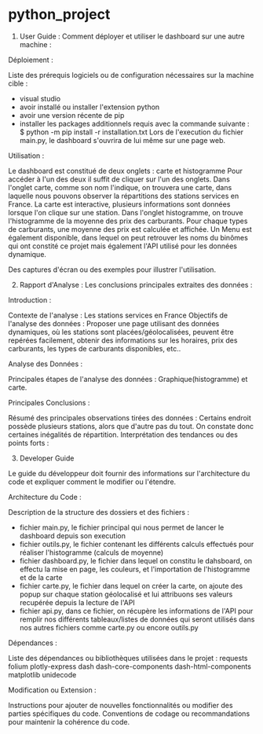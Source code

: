 # python_project

1. User Guide :
Comment déployer et utiliser le dashboard sur une autre machine :

Déploiement :

Liste des prérequis logiciels ou de configuration nécessaires sur la machine cible :
- visual studio
- avoir installé ou installer l'extension python 
- avoir une version récente de pip
- installer les packages additionnels requis avec la commande suivante : $ python -m pip install -r installation.txt
Lors de l'execution du fichier main.py, le dashboard s'ouvrira de lui même sur une page web.  

Utilisation :

Le dashboard est constitué de deux onglets : carte et histogramme
Pour accéder à l'un des deux il suffit de cliquer sur l'un des onglets.
Dans l'onglet carte, comme son nom l'indique, on trouvera une carte, dans laquelle nous pouvons observer la répartitions des stations services en France. La carte est interactive, plusieurs informations sont données lorsque l'on clique sur une station. 
Dans l'onglet histogramme, on trouve l'histogramme de la moyenne des prix des carburants. Pour chaque types de carburants, une moyenne des prix est calculée et affichée.
Un Menu est également disponible, dans lequel on peut retrouver les noms du binômes qui ont constité ce projet mais également l'API utilisé pour les données dynamique. 

Des captures d'écran ou des exemples pour illustrer l'utilisation.


2. Rapport d'Analyse : 
Les conclusions principales extraites des données :

Introduction :

Contexte de l'analyse : Les stations services en France
Objectifs de l'analyse des données : Proposer une page utilisant des données dynamiques, où les stations sont placées/géolocalisées, peuvent être repérées facilement, obtenir des informations sur les horaires, prix des carburants, les types de carburants disponibles, etc..

Analyse des Données :

Principales étapes de l'analyse des données : 
Graphique(histogramme) et carte.

Principales Conclusions :

Résumé des principales observations tirées des données : Certains endroit possède plusieurs stations, alors que d'autre pas du tout. On constate donc certaines inégalités de répartition. 
Interprétation des tendances ou des points forts : 

3. Developer Guide

Le guide du développeur doit fournir des informations sur l'architecture du code et expliquer comment le modifier ou l'étendre. 

Architecture du Code :

Description de la structure des dossiers et des fichiers : 
- fichier main.py, le fichier principal qui nous permet de lancer le dashboard depuis son execution
- fichier outils.py, le fichier contenant les différents calculs effectués pour réaliser l'histogramme (calculs de moyenne)
- fichier dashboard.py, le fichier dans lequel on constitu le dahsboard, on effectu la mise en page, les couleurs, et l'importation de l'histogramme et de la carte
- fichier carte.py, le fichier dans lequel on créer la carte, on ajoute des popup sur chaque station géolocalisé et lui attribuons ses valeurs recupérée depuis la lecture de l'API
- fichier api.py, dans ce fichier, on récupère les informations de l'API pour remplir nos différents tableaux/listes de données qui seront utilisés dans nos autres fichiers comme carte.py ou encore outils.py



Dépendances :

Liste des dépendances ou bibliothèques utilisées dans le projet : 
requests
folium
plotly-express
dash
dash-core-components
dash-html-components
matplotlib
unidecode

Modification ou Extension :

Instructions pour ajouter de nouvelles fonctionnalités ou modifier des parties spécifiques du code.
Conventions de codage ou recommandations pour maintenir la cohérence du code.